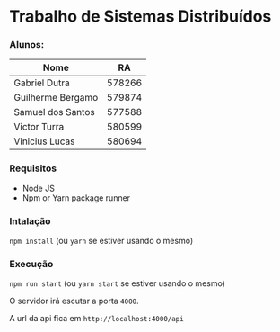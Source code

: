 # Trabalho de Sistemas Distribuídos

### Alunos:

| Nome              | RA     |
| ----------------- | ------ |
| Gabriel Dutra     | 578266 |
| Guilherme Bergamo | 579874 |
| Samuel dos Santos | 577588 |
| Victor Turra      | 580599 |
| Vinicius Lucas    | 580694 |

### Requisitos

- Node JS
- Npm or Yarn package runner

### Intalação

`npm install` (ou `yarn` se estiver usando o mesmo)

### Execução

`npm run start` (ou `yarn start` se estiver usando o mesmo)

O servidor irá escutar a porta `4000`.

A url da api fica em `http://localhost:4000/api`

<!-- 
### Documentação

Arquivo [swagger.yml](https://raw.githubusercontent.com/VictorTurraF/nodejs-rest-api/main/docs/swagger.yml)

Arquivo [postman_collection.json](https://raw.githubusercontent.com/VictorTurraF/nodejs-rest-api/main/docs/postman_collection.json) -->
